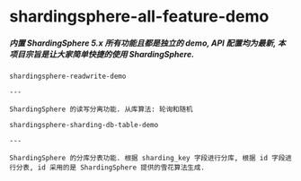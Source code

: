 # shardingsphere-all-feature-demo
##### 内置 ShardingSphere 5.x 所有功能且都是独立的 demo, API 配置均为最新, 本项目宗旨是让大家简单快捷的使用 ShardingSphere.


```
shardingsphere-readwrite-demo

---

ShardingSphere 的读写分离功能. 从库算法: 轮询和随机
```

```
shardingsphere-sharding-db-table-demo 

---

ShardingSphere 的分库分表功能. 根据 sharding_key 字段进行分库, 根据 id 字段进行分表, id 采用的是 ShardingSphere 提供的雪花算法生成. 
```
